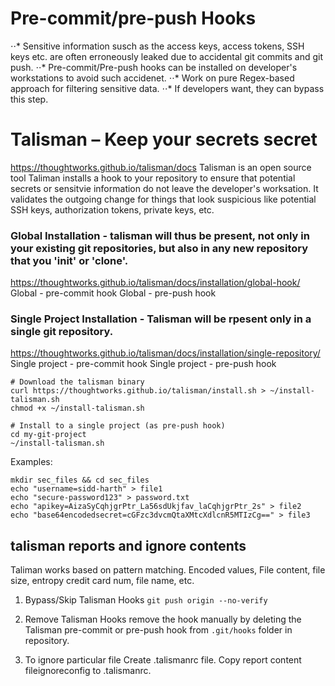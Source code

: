 # Pre-commit/pre-push Hooks
⋅⋅* Sensitive information susch as the access keys, access tokens, SSH keys etc. are often erroneously leaked due to accidental git commits and git push.
⋅⋅* Pre-commit/Pre-push hooks can be installed on developer's workstations to avoid such accidenet.
⋅⋅* Work on pure Regex-based approach for filtering sensitive data.
⋅⋅* If developers want, they can bypass this step.

# Talisman – Keep your secrets secret
https://thoughtworks.github.io/talisman/docs
Talisman is an open source tool
Taliman installs a hook to your repository to ensure that potential secrets or sensitvie information do not leave the developer's worksation.
It validates the outgoing change for things that look suspicious like potential SSH keys, authorization tokens, private keys, etc.

### Global Installation - talisman will thus  be present, not only in your existing git repositories, but also in any new repository that you 'init' or 'clone'.
https://thoughtworks.github.io/talisman/docs/installation/global-hook/
Global - pre-commit hook
Global - pre-push hook

### Single Project Installation - Talisman will be rpesent only in a single git repository.
https://thoughtworks.github.io/talisman/docs/installation/single-repository/
Single project - pre-commit hook
Single project - pre-push hook
```
# Download the talisman binary
curl https://thoughtworks.github.io/talisman/install.sh > ~/install-talisman.sh
chmod +x ~/install-talisman.sh

# Install to a single project (as pre-push hook)
cd my-git-project
~/install-talisman.sh
```
Examples:
```
mkdir sec_files && cd sec_files
echo "username=sidd-harth" > file1
echo "secure-password123" > password.txt
echo "apikey=AizaSyCqhjgrPtr_La56sdUkjfav_laCqhjgrPtr_2s" > file2
echo "base64encodedsecret=cGFzc3dvcmQtaXMtcXdlcnR5MTIzCg==" > file3
```

## talisman reports and ignore contents
Taliman works based on pattern matching.
Encoded values, File content, file size, entropy credit card num, file name, etc.

1. Bypass/Skip Talisman Hooks `git push origin --no-verify`

2. Remove Talisman Hooks
remove the hook manually by deleting the Talisman pre-commit or pre-push hook from `.git/hooks` folder in repository.

3. To ignore particular file 
Create .talismanrc file.
Copy report content fileignoreconfig to .talismanrc.